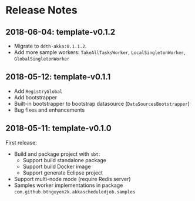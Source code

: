 # Release Notes

## 2018-06-04: template-v0.1.2

- Migrate to `ddth-akka:0.1.1.2`.
- Add more sample workers: `TakeAllTasksWorker`, `LocalSingletonWorker`, `GlobalSingletonWorker`


## 2018-05-12: template-v0.1.1

- Add `RegistryGlobal`
- Add bootstrapper
- Built-in bootstrapper to bootstrap datasource (`DataSourcesBootstrapper`)
- Bug fixes and enhancements


## 2018-05-11: template-v0.1.0

First release:

- Build and package project with `sbt`:
  - Support build standalone package
  - Support build Docker image
  - Support generate Eclipse project
- Support multi-node mode (require Redis server)
- Samples worker implementations in package `com.github.btnguyen2k.akkascheduledjob.samples`
